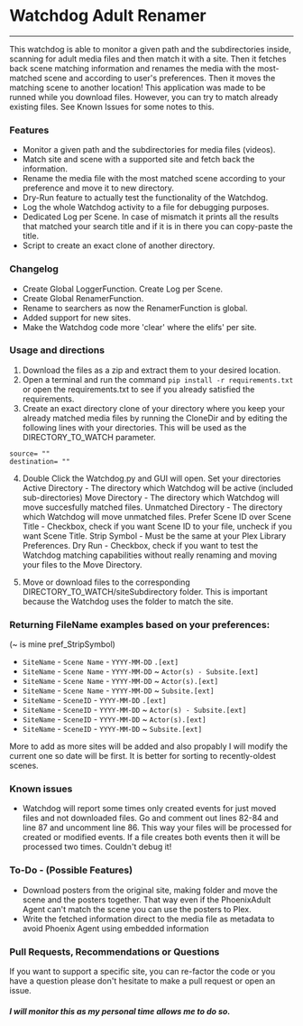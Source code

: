 # Watchdog Adult Renamer
---------------------------------------------------------------------
This watchdog is able to monitor a given path and the subdirectories inside, scanning for adult media files and then match it with a site. Then it fetches back scene matching information and renames the media with the most-matched scene and according to user's preferences. Then it moves the matching scene to another location!
This application was made to be runned while you download files. However, you can try to match already existing files. See Known Issues for some notes to this.

### Features
  - Monitor a given path and the subdirectories for media files (videos).
  - Match site and scene with a supported site and fetch back the information.
  - Rename the media file with the most matched scene according to your preference and move it to new directory.
  - Dry-Run feature to actually test the functionality of the Watchdog.
  - Log the whole Watchdog activity to a file for debugging purposes.
  - Dedicated Log per Scene. In case of mismatch it prints all the results that matched your search title and if it is in there you can copy-paste the title.
  - Script to create an exact clone of another directory.

### Changelog
  - Create Global LoggerFunction. Create Log per Scene.
  - Create Global RenamerFunction.
  - Rename to searchers as now the RenamerFunction is global.
  - Added support for new sites.
  - Make the Watchdog code more 'clear' where the elifs' per site.


### Usage and directions

1. Download the files as a zip and extract them to your desired location.
2. Open a terminal and run the command `pip install -r requirements.txt` or open the requirements.txt to see if you already satisfied the requirements.
3. Create an exact directory clone of your directory where you keep your already matched media files by running the CloneDir and by editing the following lines with your directories. This will be used as the DIRECTORY_TO_WATCH parameter.
```
source= ""
destination= ""
```
4. Double Click the Watchdog.py and GUI will open. 
Set your directories
Active Directory - The directory which Watchdog will be active (included sub-directories)
Move Directory - The directory which Watchdog will move succesfully matched files.
Unmatched Directory - The directory which Watchdog will move unmatched files.
Prefer Scene ID over Scene Title - Checkbox, check if you want Scene ID to your file, uncheck if you want Scene Title.
Strip Symbol - Must be the same at your Plex Library Preferences.
Dry Run - Checkbox, check if you want to test the Watchdog matching capabilities without really renaming and moving your files to the Move Directory.

5. Move or download files to the corresponding DIRECTORY_TO_WATCH/siteSubdirectory folder. This is important because the Watchdog uses the folder to match the site.

### Returning FileName examples based on your preferences:
(~ is mine pref_StripSymbol)
- `SiteName` - `Scene Name` - `YYYY-MM-DD` `.[ext]`
- `SiteName` - `Scene Name` - `YYYY-MM-DD` ~ `Actor(s) - Subsite.[ext]`
- `SiteName` - `Scene Name` - `YYYY-MM-DD` ~ `Actor(s).[ext]`
- `SiteName` - `Scene Name` - `YYYY-MM-DD` ~ `Subsite.[ext]`
- `SiteName` - `SceneID` - `YYYY-MM-DD` `.[ext]`
- `SiteName` - `SceneID` - `YYYY-MM-DD` ~ `Actor(s) - Subsite.[ext]`
- `SiteName` - `SceneID` - `YYYY-MM-DD` ~ `Actor(s).[ext]`
- `SiteName` - `SceneID` - `YYYY-MM-DD` ~ `Subsite.[ext]`

More to add as more sites will be added and also propably I will modify the current one so date will be first. It is better for sorting to recently-oldest scenes.

### Known issues
- Watchdog will report some times only created events for just moved files and not downloaded files. Go and comment out lines 82-84 and line 87 and uncomment line 86. This way your files will be processed for created or modified events. If a file creates both events then it will be processed two times. Couldn't debug it!

### To-Do - (Possible Features)
- Download posters from the original site, making folder and move the scene and the posters together. That way even if the PhoenixAdult Agent can't match the scene you can use the posters to Plex.
- Write the fetched information direct to the media file as metadata to avoid Phoenix Agent using embedded information

### Pull Requests, Recommendations or Questions
If you want to support a specific site, you can re-factor the code or you have a question please don't hesitate to make a pull request or open an issue. 
##### I will monitor this as my personal time allows me to do so.
